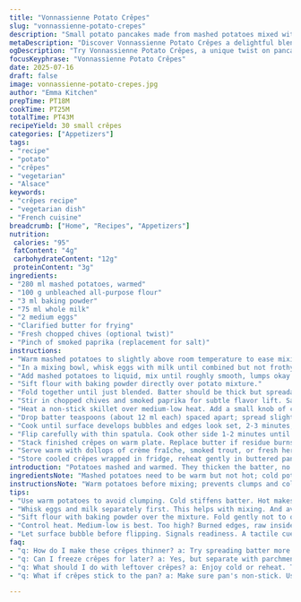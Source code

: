 ```yaml
---
title: "Vonnassienne Potato Crêpes"
slug: "vonnassienne-potato-crepes"
description: "Small potato pancakes made from mashed potatoes mixed with flour and eggs, cooked in butter until golden. Slightly thicker than regular crêpes, tender inside. Serve savory with smoked salmon or a dollop of sour cream. Variations include swapping milk for cream, flour for chickpea flour, or adding fresh herbs. Simple ingredients, quick mix, minimal fuss. Fry thin rounds in a non-stick pan. No resting needed. Edible bubbles signal when to flip. Crispy edges contrast soft middle. Makes about 25-30 small crêpes, perfect as starters or sides. Vegetarian friendly, nut-free, and adaptable."
metaDescription: "Discover Vonnassienne Potato Crêpes a delightful blend of mashed potatoes, eggs, and flour, elevating comfort food to a savory starter"
ogDescription: "Try Vonnassienne Potato Crêpes, a unique twist on pancakes. Perfectly crispy edges and soft centers, serve with smoked salmon or herbs"
focusKeyphrase: "Vonnassienne Potato Crêpes"
date: 2025-07-16
draft: false
image: vonnassienne-potato-crepes.jpg
author: "Emma Kitchen"
prepTime: PT18M
cookTime: PT25M
totalTime: PT43M
recipeYield: 30 small crêpes
categories: ["Appetizers"]
tags:
- "recipe"
- "potato"
- "crêpes"
- "vegetarian"
- "Alsace"
keywords:
- "crêpes recipe"
- "vegetarian dish"
- "French cuisine"
breadcrumb: ["Home", "Recipes", "Appetizers"]
nutrition: 
 calories: "95"
 fatContent: "4g"
 carbohydrateContent: "12g"
 proteinContent: "3g"
ingredients:
- "280 ml mashed potatoes, warmed"
- "100 g unbleached all-purpose flour"
- "3 ml baking powder"
- "75 ml whole milk"
- "2 medium eggs"
- "Clarified butter for frying"
- "Fresh chopped chives (optional twist)"
- "Pinch of smoked paprika (replacement for salt)"
instructions:
- "Warm mashed potatoes to slightly above room temperature to ease mixing."
- "In a mixing bowl, whisk eggs with milk until combined but not frothy."
- "Add mashed potatoes to liquid, mix until roughly smooth, lumps okay."
- "Sift flour with baking powder directly over potato mixture."
- "Fold together until just blended. Batter should be thick but spreadable."
- "Stir in chopped chives and smoked paprika for subtle flavor lift. Salt omitted or minimal."
- "Heat a non-stick skillet over medium-low heat. Add a small knob of clarified butter and swirl to coat."
- "Drop batter teaspoons (about 12 ml each) spaced apart; spread slightly with back of a spoon to about 8 cm rounds."
- "Cook until surface develops bubbles and edges look set, 2-3 minutes, adjusting heat to prevent burning."
- "Flip carefully with thin spatula. Cook other side 1-2 minutes until golden and cooked through."
- "Stack finished crêpes on warm plate. Replace butter if residue burns."
- "Serve warm with dollops of crème fraîche, smoked trout, or fresh herbs."
- "Store cooled crêpes wrapped in fridge, reheat gently in buttered pan."
introduction: "Potatoes mashed and warmed. They thicken the batter, no water added. Eggs and milk bind it. Flour for structure, not too much. Baking powder for lightness, just a pinch. Butter sizzles in a pan. Tiny cakes, more like mini pancakes. Cooked slowly, to golden with faint bubbles. Flip once, don't rush. Serve savory. Smoked trout, sour cream thick, herbs chopped. Not sweet. Texture soft but with crisp edges, contrast. Variation with herbs or smoked paprika. Nut-free, vegetarian — simple pantry staples. From Alsace to tables worldwide. A cereal-free twist by swapping flour to chickpea or buckwheat flour. Quick to mix, faster to cook. No soaking. Minimal cleanup. Just small circles of potato goodness. Crisp outside hides the cloud inside. Make 30? Yes, a handful at a time. Warm plates, hungry friends. Not delicate. Rustic. Comfort carbs."
ingredientsNote: "Mashed potatoes need to be warm but not hot; cold potatoes stiffen batter and make it hard to mix. Plain flour works well but experimenting with chickpea flour or buckwheat adds earthiness and gluten-free options. Baking powder is minimal; aids gentle lift but don't overdo or crêpes get fluffy like pancakes—not wanted here. Milk can be substituted with cream or plant-based milk but affects texture. Eggs are necessary for binding and structure. Butter must be clarified to avoid burning and create a clean fry surface. Herbs like chives or parsley freshen flavors. Smoked paprika replaces salt for a subtle smoky background. Keep batter thick but spreadable — too runny, sticks to spatula; too stiff, won't spread well. No need to rest batter; immediate cooking saves time. Fresh batter better than sitting. Ideal for light starters or sides accompanying poultry or fish. Nut-free status suited for allergy-sensitive diets."
instructionsNote: "Warm potatoes before mixing; prevents clumps and cold lumps. Whisk liquids first to ease combining with potatoes. Folding flour gently avoids tough batter. Work quickly but carefully; overmixing develops gluten and ruins tenderness. Use clarified butter — melted excess butter tends to burn and smoke. Temperature control key: medium-low heat ensures golden crust without darkening. Small spoonfuls spread thin encourage even cooking; thicker portions remain doughy. Bubbles signal readiness to flip — a tactile cue rather than strict timing. Flip gently, thin spatulas best to avoid tearing. Final color golden, smells nutty, no raw flour hint. Stack and keep warm on low oven heat if needed. Serve immediately or cool down to refrigerate. Reheating in pan preserves crispness better than microwave. Variations: toss in herbs before cooking, or add finely grated cheese for richness. Traditional serving with sour cream and smoked salmon echoes Alsatian roots. A starter or side. Make ahead portions freeze well if separated by parchment paper."
tips:
- "Use warm potatoes to avoid clumping. Cold stiffens batter. Hot makes it hard to mix. Key is to ease batter. Quick but thorough. Don't rush this."
- "Whisk eggs and milk separately first. This helps with mixing. And avoids lumps in mashed potatoes. No froth needed. Just combined. Keep it smooth."
- "Sift flour with baking powder over the mixture. Fold gently not to overmix. Overworking makes them tough. Want tender crêpes. Not rubbery. Remember this."
- "Control heat. Medium-low is best. Too high? Burned edges, raw inside. Small spoonfuls help spread evenly. A thick dollop won't cook right. Keep it light."
- "Let surface bubble before flipping. Signals readiness. A tactile cue tells when to turn. Use thin spatula. Gentle is key. Avoid tearing. Final product matters."
faq:
- "q: How do I make these crêpes thinner? a: Try spreading batter more. Use less. Small spoonfuls work too. Don't push too hard. Heat adjustment helps also."
- "q: Can I freeze crêpes for later? a: Yes, but separate with parchment. Keeps them from sticking. Reheat gently. Best in a pan, not microwave."
- "q: What should I do with leftover crêpes? a: Enjoy cold or reheat. Top with cheese, ham, herbs. Make them unique. Lots of options here."
- "q: What if crêpes stick to the pan? a: Make sure pan's non-stick. Use clarified butter generously. Heating too high causes sticking too."

---
```

